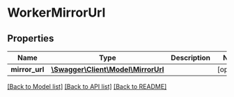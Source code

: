 # WorkerMirrorUrl

## Properties
Name | Type | Description | Notes
------------ | ------------- | ------------- | -------------
**mirror_url** | [**\Swagger\Client\Model\MirrorUrl**](MirrorUrl.md) |  | [optional] 

[[Back to Model list]](../README.md#documentation-for-models) [[Back to API list]](../README.md#documentation-for-api-endpoints) [[Back to README]](../README.md)


